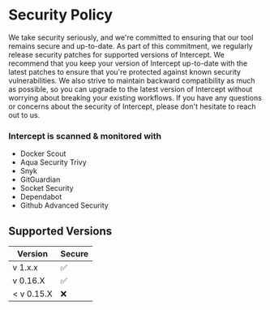 # Security Policy

We take security seriously, and we're committed to ensuring that our tool remains secure and up-to-date. As part of this commitment, we regularly release security patches for supported versions of Intercept. We recommend that you keep your version of Intercept up-to-date with the latest patches to ensure that you're protected against known security vulnerabilities. We also strive to maintain backward compatibility as much as possible, so you can upgrade to the latest version of Intercept without worrying about breaking your existing workflows. If you have any questions or concerns about the security of Intercept, please don't hesitate to reach out to us.

### Intercept is scanned & monitored with 

- Docker Scout 
- Aqua Security Trivy
- Snyk
- GitGuardian
- Socket Security
- Dependabot
- Github Advanced Security

## Supported Versions

| Version | Secure             |
| ------- | ------------------ |
| v 1.x.x    | :white_check_mark: |
| v 0.16.X   | :white_check_mark:               |
| < v 0.15.X   | :x:                |

